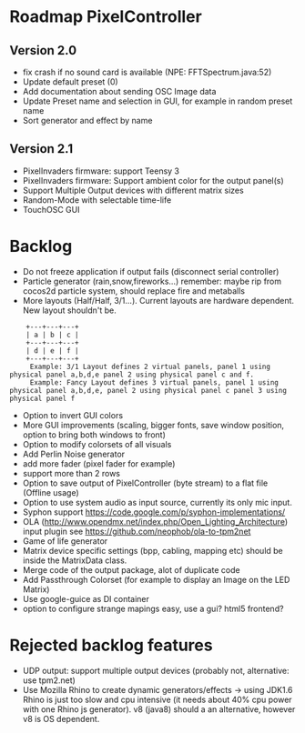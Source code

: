 # Roadmap PixelController

## Version 2.0

* fix crash if no sound card is available (NPE: FFTSpectrum.java:52)
* Update default preset (0)
* Add documentation about sending OSC Image data
* Update Preset name and selection in GUI, for example in random preset name
* Sort generator and effect by name

## Version 2.1

* PixelInvaders firmware: support Teensy 3
* PixelInvaders firmware: Support ambient color for the output panel(s)
* Support Multiple Output devices with different matrix sizes
* Random-Mode with selectable time-life
* TouchOSC GUI

# Backlog

* Do not freeze application if output fails (disconnect serial controller)
* Particle generator (rain,snow,fireworks...) remember: maybe rip from cocos2d particle system, should replace fire and metaballs
* More layouts (Half/Half, 3/1...). Current layouts are hardware dependent. New layout shouldn't be. 
```
    +---+---+---+
    | a | b | c |
    +---+---+---+   
    | d | e | f |
    +---+---+---+   
     Example: 3/1 Layout defines 2 virtual panels, panel 1 using physical panel a,b,d,e panel 2 using physical panel c and f.
     Example: Fancy Layout defines 3 virtual panels, panel 1 using physical panel a,b,d,e, panel 2 using physical panel c panel 3 using physical panel f
```

* Option to invert GUI colors
* More GUI improvements (scaling, bigger fonts, save window position, option to bring both windows to front)
* Option to modify colorsets of all visuals
* Add Perlin Noise generator
* add more fader (pixel fader for example)
* support more than 2 rows
* Option to save output of PixelController (byte stream) to a flat file (Offline usage)
* Option to use system audio as input source, currently its only mic input. 
* Syphon support https://code.google.com/p/syphon-implementations/
* OLA (http://www.opendmx.net/index.php/Open_Lighting_Architecture) input plugin see https://github.com/neophob/ola-to-tpm2net
* Game of life generator
* Matrix device specific settings (bpp, cabling, mapping etc) should be inside the MatrixData class.
* Merge code of the output package, alot of duplicate code 
* Add Passthrough Colorset (for example to display an Image on the LED Matrix)
* Use google-guice as DI container
* option to configure strange mapings easy, use a gui? html5 frontend?


# Rejected backlog features

* UDP output: support multiple output devices (probably not, alternative: use tpm2.net)
* Use Mozilla Rhino to create dynamic generators/effects -> using JDK1.6 Rhino is just too slow and cpu intensive (it needs about 40% cpu power with one Rhino js generator). v8 (java8) should a an alternative, however v8 is OS dependent.

